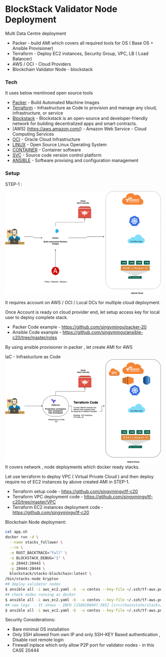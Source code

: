 # BlockStack Validator Node Deployment

Multi Data Centre deployment

  - Packer - build AMI which covers all required tools for OS ( Base OS + Ansible Provisioner)
  - Terraform - Deploy EC2 instances, Security Group, VPC, LB ( Load Balancer)
  - AWS / OCI  - Cloud Providers
  - Blockchain Validator Node - blockstack 

### Tech

It uses below mentinoed open source tools

* [Packer](https://www.packer.io/) - Build Automated Machine Images
* [Terraform](https://www.terraform.io/) - Infrastructure as Code to provision and manage any cloud, infrastructure, or service
* [Blockstack](https://www.blockstack.org/) - Blockstack is an open-source and developer-friendly network for building decentralized apps and smart contracts.
* [AWS] (https://aws.amazon.com/) - Amazon Web Service - Cloud Computing Services
* [OCI](https://www.oracle.com/cloud/) - Oracle Cloud Infrastructure
* [LINUX](https://www.centos.org/) - Open Source Linux Operating System
* [CONTAINER](https://www.docker.com/) - Container software
* [SVC](https://github.com/) - Source code version control platform
* [ANSIBLE](https://www.ansible.com/) - Software provising and configuration management

### Setup

STEP-1 :

![Just layout how , Packer + Ansible + Vault works togather ](images/packer_A.png)

It requires account on AWS / OCI / Local DCs for multiple cloud deployment.

Once Account is ready on cloud provider end, let setup access key for local user to deploy complete stack.

* Packer Code example - https://github.com/singymingy/packer-20
* Ansible Code example - https://github.com/singymingy/ansible-c20/tree/master/roles

By using ansible provisioner in packer , let create AMI for AWS

IaC - Infrastucture as Code
![IaC](images/Iac_A.png)
It covers network , node deployments which docker ready stacks.

Let use terraform to deploy VPC ( Virtual Private Cloud ) and then deploy require no of EC2 instances by above created AMI in STEP-1.

* Terraform setup code - https://github.com/singymingy/tf-c20
* Terraform VPC deployment code - https://github.com/singymingy/tf-c20/tree/master/VPC
* Terraform EC2 instances deployment code - https://github.com/singymingy/tf-c20
 
Blockchain Node deployment:
```sh
cat app.sh
docker run -d \
  --name stacks_follower \
  --rm \
  -e RUST_BACKTRACE="full" \
  -e BLOCKSTACK_DEBUG="1" \
  -p 20443:20443 \
  -p 20444:20444 \
  blockstack/stacks-blockchain:latest \
/bin/stacks-node krypton
## deploy validator nodes 
$ ansible all -i aws_ec2.yaml -b  -u centos --key-file ~/.ssh/tf-aws.pem -a "sh app.sh"
## check nodes running as docker
$ ansible all -i aws_ec2.yaml -b  -u centos --key-file ~/.ssh/tf-aws.pem -a "docker ps"
## see logs  - It shows - INFO [1588108047.585] [src/chainstate/stacks/index/marf.rs:732] First-ever block 0f9188f13cb7b2c71f2a335e3a4fc328bf5beb436012afca590b1a11466e2206 
$ ansible all -i aws_ec2.yaml -b  -u centos --key-file ~/.ssh/tf-aws.pem -a "docker logs stacks_follower" ## see logs
```

Security Considerations:
*   Bare minimal OS installation
*   Only SSH allowed from own IP and only SSH-KEY Based authentication , Disable root remote login
*   Firewall inplace which only allow P2P port for validator nodes - in this CASE 20444 
